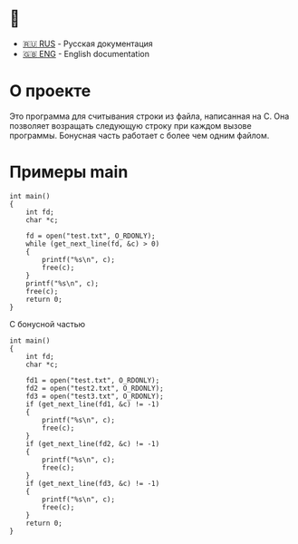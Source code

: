 

# :construction: 

- [:ru: RUS](./README.ru.md) - Русская документация
- [:uk: ENG](./README.md) - English documentation

# О проекте
Это программа для считывания строки из файла,
написанная на C. Она позволяет возращать следующую строку при каждом вызове программы. Бонусная часть 
работает с более чем одним файлом.

# Примеры main

```
int main()
{
    int fd;
    char *c;

    fd = open("test.txt", O_RDONLY);
    while (get_next_line(fd, &c) > 0)
    {
        printf("%s\n", c);
        free(c);
    }
    printf("%s\n", c);
    free(c);
    return 0;
}
```

C бонусной частью

```
int main()
{
    int fd;
    char *c;

    fd1 = open("test.txt", O_RDONLY);
    fd2 = open("test2.txt", O_RDONLY);
    fd3 = open("test3.txt", O_RDONLY);
    if (get_next_line(fd1, &c) != -1)
    {
        printf("%s\n", c);
        free(c);
    }
    if (get_next_line(fd2, &c) != -1)
    {
        printf("%s\n", c);
        free(c);
    }
    if (get_next_line(fd3, &c) != -1)
    {
        printf("%s\n", c);
        free(c);
    }
    return 0;
}
```
